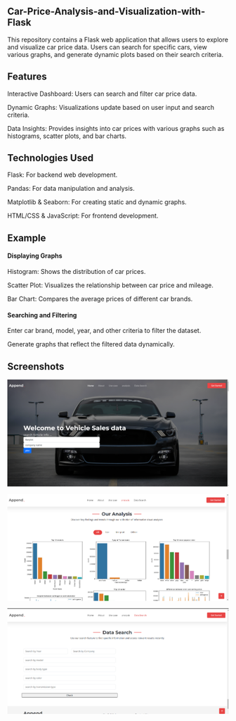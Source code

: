 ## Car-Price-Analysis-and-Visualization-with-Flask
This repository contains a Flask web application that allows users to explore and visualize car price data. Users can search for specific cars, view various graphs, and generate dynamic plots based on their search criteria.


## Features
Interactive Dashboard: Users can search and filter car price data. 


Dynamic Graphs: Visualizations update based on user input and search criteria.


Data Insights: Provides insights into car prices with various graphs such as histograms, scatter plots, and bar charts.


## Technologies Used
Flask: For backend web development.


Pandas: For data manipulation and analysis.


Matplotlib & Seaborn: For creating static and dynamic graphs.


HTML/CSS & JavaScript: For frontend development.

## Example
#### Displaying Graphs
Histogram: Shows the distribution of car prices.


Scatter Plot: Visualizes the relationship between car price and mileage.


Bar Chart: Compares the average prices of different car brands.

#### Searching and Filtering
Enter car brand, model, year, and other criteria to filter the dataset.


Generate graphs that reflect the filtered data dynamically.


## Screenshots

![screenshot](screenshot/head.png)



![screenshot](screenshot/analysis.png)



![screenshot](screenshot/search.png)



